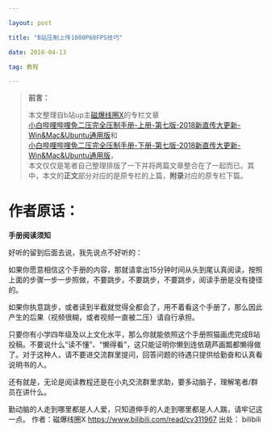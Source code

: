 ```yaml
---

layout: post

title: "B站压制上传1080P60FPS技巧"

date: 2018-04-13

tag: 教程

---
```



>**前言：**     
>
>本文整理自b站up主[磁爆线圈X](https://space.bilibili.com/3512816#/)的专栏文章       
>[小白哔哩哔哩免二压完全压制手册-上册-第七版-2018新直传大更新-Win&Mac&Ubuntu通用版](https://www.bilibili.com/read/cv311967)和       
>[小白哔哩哔哩免二压完全压制手册-下册-第七版-2018新直传大更新-Win&Mac&Ubuntu通用版](https://www.bilibili.com/read/cv311975?from=articleDetail)，        
>本文仅仅是笔者自己整理排版了一下并将两篇文章整合在了一起而已。其中，本文的**正文**部分对应的是原专栏的上篇，**附录**对应的原专栏下篇。

# 作者原话：
**手册阅读须知**

好听的留到后面去说，我先说点不好听的：

如果你愿意相信这个手册的内容，那就请拿出15分钟时间从头到尾认真阅读，按照上面的步骤一步一步照做，不要跳步，不要跳步，不要跳步，阅读手册是没有捷径的。

如果你执意跳步，或者读到半截就觉得全都会了，用不着看这个手册了，那么因此产生的后果（视频很糊，或者视频一直被二压）请自行承担。

只要你有小学四年级及以上文化水平，那么你就能依照这个手册照猫画虎完成B站投稿。不要说什么“读不懂”、“懒得看”，这只能证明你懒到连依葫芦画瓢都懒得做了。对于这种人，请不要进交流群里提问，回答问题的待遇只提供给勤奋和认真看说明书的人。

还有就是，无论是阅读教程还是在小丸交流群里求助，要多动脑子，理解笔者/群员在讲什么。

勤动脑的人走到哪里都是人人爱，只知道伸手的人走到哪里都是人人踹，请牢记这一点。
作者：磁爆线圈X
https://www.bilibili.com/read/cv311967
出处： bilibili

